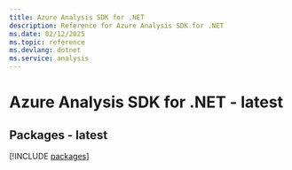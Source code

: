```yaml
---
title: Azure Analysis SDK for .NET
description: Reference for Azure Analysis SDK for .NET
ms.date: 02/12/2025
ms.topic: reference
ms.devlang: dotnet
ms.service: analysis
---
```

# Azure Analysis SDK for .NET - latest
## Packages - latest
[!INCLUDE [packages](analysis-index.md)]